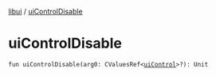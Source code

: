 [libui](index.md) / [uiControlDisable](./ui-control-disable.md)

# uiControlDisable

`fun uiControlDisable(arg0: CValuesRef<`[`uiControl`](ui-control/index.md)`>?): Unit`